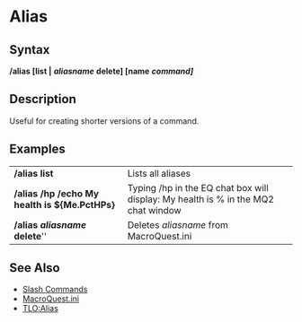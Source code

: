 # Alias

## Syntax

**/alias \[list \|** _**aliasname**_ **delete\] \[name** _**command\]**_

## Description

Useful for creating shorter versions of a command.

## Examples

|  |  |
| :--- | :--- |
| **/alias list** | Lists all aliases |
| **/alias /hp /echo My health is ${Me.PctHPs}** | Typing /hp in the EQ chat box will display: My health is % in the MQ2 chat window |
| **/alias** _**aliasname**_ **delete**'' | Deletes _aliasname_ from MacroQuest.ini |

## See Also

* [Slash Commands](./)
* [MacroQuest.ini](../../documentation/macroquest.ini.md)
* [TLO:Alias](../../data-types-and-top-level-objects/top-level-objects/tlo-alias.md)

